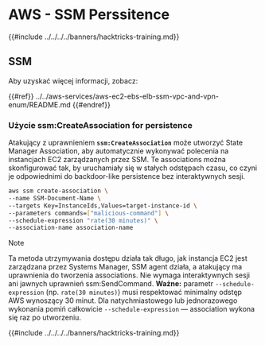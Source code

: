 # AWS - SSM Perssitence

{{#include ../../../../banners/hacktricks-training.md}}

## SSM

Aby uzyskać więcej informacji, zobacz:

{{#ref}}
../../aws-services/aws-ec2-ebs-elb-ssm-vpc-and-vpn-enum/README.md
{{#endref}}

### Użycie ssm:CreateAssociation for persistence

Atakujący z uprawnieniem **`ssm:CreateAssociation`** może utworzyć State Manager Association, aby automatycznie wykonywać polecenia na instancjach EC2 zarządzanych przez SSM. Te associations można skonfigurować tak, by uruchamiały się w stałych odstępach czasu, co czyni je odpowiednimi do backdoor-like persistence bez interaktywnych sesji.
```bash
aws ssm create-association \
--name SSM-Document-Name \
--targets Key=InstanceIds,Values=target-instance-id \
--parameters commands=["malicious-command"] \
--schedule-expression "rate(30 minutes)" \
--association-name association-name
```
> [!NOTE]
> Ta metoda utrzymywania dostępu działa tak długo, jak instancja EC2 jest zarządzana przez Systems Manager, SSM agent działa, a atakujący ma uprawnienia do tworzenia associations. Nie wymaga interaktywnych sesji ani jawnych uprawnień ssm:SendCommand. **Ważne:** parametr `--schedule-expression` (np. `rate(30 minutes)`) musi respektować minimalny odstęp AWS wynoszący 30 minut. Dla natychmiastowego lub jednorazowego wykonania pomiń całkowicie `--schedule-expression` — association wykona się raz po utworzeniu.

{{#include ../../../../banners/hacktricks-training.md}}
